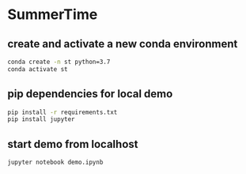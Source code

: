 # SummerTime

## create and activate a new conda environment
```bash
conda create -n st python=3.7
conda activate st
```

## pip dependencies for local demo
```bash
pip install -r requirements.txt
pip install jupyter
```

## start demo from localhost
```bash
jupyter notebook demo.ipynb
```
